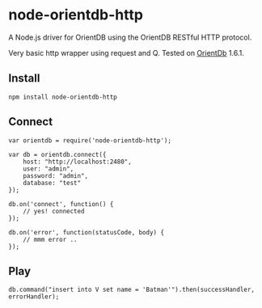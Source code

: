 node-orientdb-http
==================

A Node.js driver for OrientDB using the OrientDB RESTful HTTP protocol.

Very basic http wrapper using request and Q. Tested on [OrientDb](http://www.orientdb.org/) 1.6.1.

## Install
```
npm install node-orientdb-http
```

## Connect
```
var orientdb = require('node-orientdb-http');

var db = orientdb.connect({
    host: "http://localhost:2480",
    user: "admin",
    password: "admin",
    database: "test"
});

db.on('connect', function() {
    // yes! connected
});

db.on('error', function(statusCode, body) {
    // mmm error ..
});
```

## Play
```
db.command("insert into V set name = 'Batman'").then(successHandler, errorHandler);
```